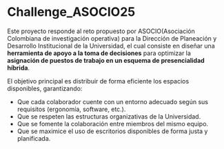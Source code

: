 # Challenge_ASOCIO25

Este proyecto responde al reto propuesto por ASOCIO(Asociación Colombiana de investigación operativa) para la Dirección de Planeación y Desarrollo Institucional de la Universidad, el cual consiste en diseñar una **herramienta de apoyo a la toma de decisiones** para optimizar la **asignación de puestos de trabajo en un esquema de presencialidad híbrida**.

El objetivo principal es distribuir de forma eficiente los espacios disponibles, garantizando:

- Que cada colaborador cuente con un entorno adecuado según sus requisitos (ergonomía, software, etc.).
- Que se respeten las estructuras organizativas de la Universidad.
- Que se fomente la colaboración entre miembros del mismo equipo.
- Que se maximice el uso de escritorios disponibles de forma justa y planificada.
